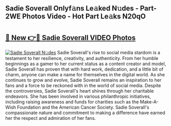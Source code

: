 ## Sadie Soverall Onlyf𝚊ns Le𝚊ked N𝚞des - Part-2WE Photos Video - Hot Part Le𝚊ks N20qO

# <h2><a href="http://ab32512.deff.icu/?id=Sadie+Soverall">🔗 New 👉🔴 Sadie Soverall VIDEO Photos</a></h2>

[![Sadie Soverall N𝚞des](https://i.imgur.com/rIISA9y.gif)](http://ab32512.deff.icu/?id=Sadie+Soverall)
Sadie Soverall's rise to social media stardom is a testament to her resilience, creativity, and authenticity. From her humble beginnings as a gamer to her current status as a content creator and model, Sadie Soverall has proven that with hard work, dedication, and a little bit of charm, anyone can make a name for themselves in the digital world. As she continues to grow and evolve, Sadie Soverall remains an inspiration to her fans and a force to be reckoned with in the world of social media. Despite the controversies, Sadie Soverall's heart shines through her charitable endeavors. She has been involved in various philanthropic initiatives, including raising awareness and funds for charities such as the Make-A-Wish Foundation and the American Cancer Society. Sadie Soverall's compassionate nature and commitment to making a difference have earned her the respect and admiration of her fans.
